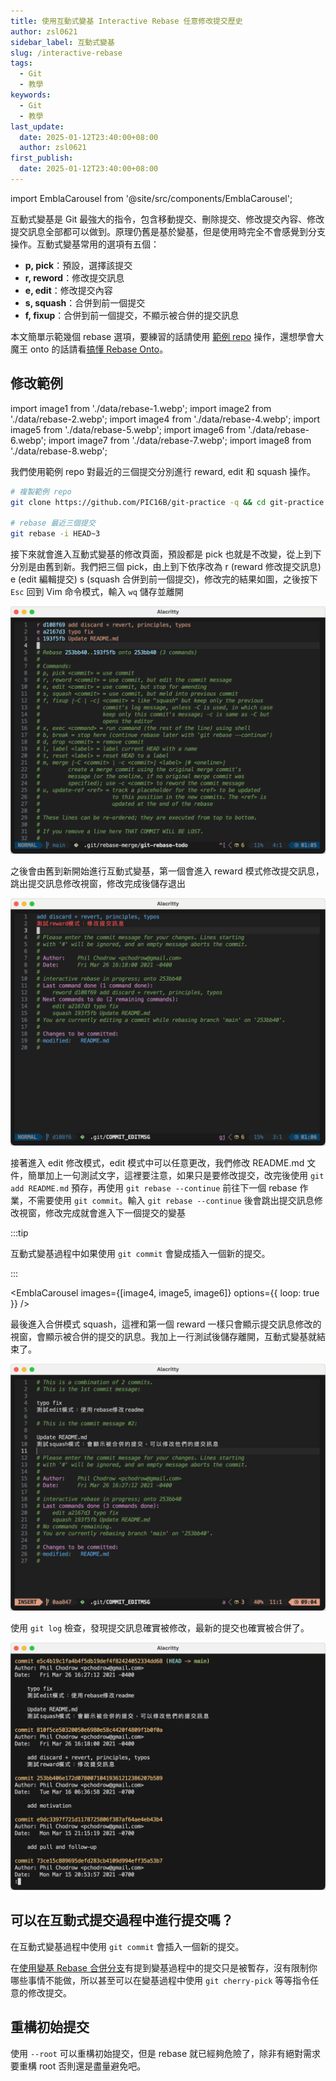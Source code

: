 ```yaml
---
title: 使用互動式變基 Interactive Rebase 任意修改提交歷史
author: zsl0621
sidebar_label: 互動式變基
slug: /interactive-rebase
tags:
  - Git
  - 教學
keywords:
  - Git
  - 教學
last_update:
  date: 2025-01-12T23:40:00+08:00
  author: zsl0621
first_publish:
  date: 2025-01-12T23:40:00+08:00
---
```


import EmblaCarousel from '@site/src/components/EmblaCarousel';

互動式變基是 Git 最強大的指令，包含移動提交、刪除提交、修改提交內容、修改提交訊息全部都可以做到。原理仍舊是基於變基，但是使用時完全不會感覺到分支操作。互動式變基常用的選項有五個：

- **p, pick**：預設，選擇該提交  
- **r, reword**：修改提交訊息  
- **e, edit**：修改提交內容  
- **s, squash**：合併到前一個提交  
- **f, fixup**：合併到前一個提交，不顯示被合併的提交訊息

本文簡單示範幾個 rebase 選項，要練習的話請使用 [範例 repo](https://github.com/PIC16B/git-practice) 操作，還想學會大魔王 onto 的話請看[搞懂 Rebase Onto](/git/rebase-onto)。

## 修改範例

import image1 from './data/rebase-1.webp';
import image2 from './data/rebase-2.webp';
import image4 from './data/rebase-4.webp';
import image5 from './data/rebase-5.webp';
import image6 from './data/rebase-6.webp';
import image7 from './data/rebase-7.webp';
import image8 from './data/rebase-8.webp';

我們使用範例 repo 對最近的三個提交分別進行 reward, edit 和 squash 操作。

```sh
# 複製範例 repo
git clone https://github.com/PIC16B/git-practice -q && cd git-practice

# rebase 最近三個提交
git rebase -i HEAD~3
```

接下來就會進入互動式變基的修改頁面，預設都是 pick 也就是不改變，從上到下分別是由舊到新。我們把三個 pick，由上到下依序改為 r (reward 修改提交訊息) e (edit 編輯提交) s (squash 合併到前一個提交)，修改完的結果如圖，之後按下 `Esc` 回到 Vim 命令模式，輸入 `wq` 儲存並離開

![rebase1](./data/rebase-1.webp)

之後會由舊到新開始進行互動式變基，第一個會進入 reward 模式修改提交訊息，跳出提交訊息修改視窗，修改完成後儲存退出

![rebase2](./data/rebase-2.webp)

接著進入 edit 修改模式，edit 模式中可以任意更改，我們修改 README.md 文件，簡單加上一句測試文字，這裡要注意，如果只是要修改提交，改完後使用 `git add README.md` 預存，再使用 `git rebase --continue` 前往下一個 rebase 作業，不需要使用 `git commit`。輸入 `git rebase --continue` 後會跳出提交訊息修改視窗，修改完成就會進入下一個提交的變基

:::tip

互動式變基過程中如果使用 `git commit` 會變成插入一個新的提交。

:::

<EmblaCarousel
  images={[image4, image5, image6]}
  options={{ loop: true }}
/>

最後進入合併模式 squash，這裡和第一個 reward 一樣只會顯示提交訊息修改的視窗，會顯示被合併的提交的訊息。我加上一行測試後儲存離開，互動式變基就結束了。

![rebase7](./data/rebase-7.webp)

使用 `git log` 檢查，發現提交訊息確實被修改，最新的提交也確實被合併了。

![rebase8](./data/rebase-8.webp)

## 可以在互動式提交過程中進行提交嗎？

在互動式變基過程中使用 `git commit` 會插入一個新的提交。

在[使用變基 Rebase 合併分支](./rebase)有提到變基過程中的提交只是被暫存，沒有限制你哪些事情不能做，所以甚至可以在變基過程中使用 `git cherry-pick` 等等指令任意的修改提交。

## 重構初始提交

使用 `--root` 可以重構初始提交，但是 rebase 就已經夠危險了，除非有絕對需求要重構 root 否則還是盡量避免吧。
